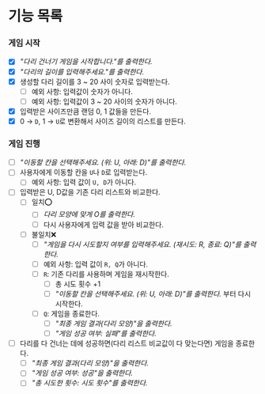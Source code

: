기능 목록
===

### **게임 시작**

- [x] *"다리 건너기 게임을 시작합니다."를 출력한다.*
- [x] *"다리의 길이를 입력해주세요."를 출력한다.*
- [x] 생성할 다리 길이를 3 ~ 20 사이 숫자로 입력받는다.
    - [ ] 예외 사항: 입력값이 숫자가 아니다.
    - [ ] 예외 사항: 입력값이 3 ~ 20 사이의 숫자가 아니다.
- [x] 입력받은 사이즈만큼 랜덤 0, 1 값들을 만든다.
- [x] 0 → `D`, 1 → `U`로 변환해서 사이즈 길이의 리스트를 만든다.

### **게임 진행**

- [ ] *"이동할 칸을 선택해주세요. (위: U, 아래: D)"를 출력한다.*
- [ ] 사용자에게 이동할 칸을 `U`나 `D`로 입력받는다.
    - [ ] 예외 사항: 입력 값이 `U, D`가 아니다.
- [ ] 입력받은 U, D값을 기존 다리 리스트와 비교한다.
  - [ ] 일치⭕
    - [ ] *다리 모양에 맞게 O를 출력한다.*
    - [ ] 다시 사용자에게 입력 값을 받아 비교한다.
  - [ ] 불일치❌
      - [ ] *"게임을 다시 시도할지 여부를 입력해주세요. (재시도: R, 종료: Q)"를 출력한다.*
      - [ ] 예외 사항: 입력 값이 `R, Q`가 아니다.
      - [ ] `R`: 기존 다리를 사용하며 게임을 재시작한다.
          - [ ] 총 시도 횟수 +1
          - [ ] *"이동할 칸을 선택해주세요. (위: U, 아래: D)"를 출력한다.* 부터 다시 시작한다.
      - [ ] `Q`: 게임을 종료한다.
          - [ ] *"최종 게임 결과(다리 모양)"을 출력한다.*
          - [ ] *"게임 성공 여부: 실패"를 출력한다.*
- [ ] 다리를 다 건너는 데에 성공하면(다리 리스트 비교값이 다 맞는다면) 게임을 종료한다.
    - [ ] *"최종 게임 결과(다리 모양)"을 출력한다.*
    - [ ] *"게임 성공 여부: 성공"을 출력한다.*
    - [ ] *"총 시도한 횟수: 시도 횟수"를 출력한다.*
